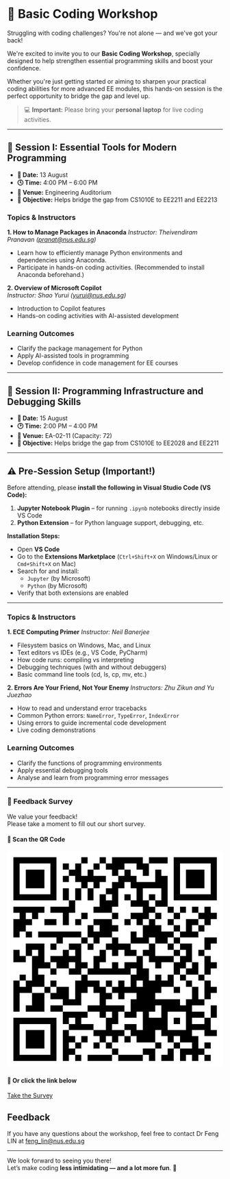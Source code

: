 # 🧠 Basic Coding Workshop

Struggling with coding challenges? You're not alone — and we've got your back!

We're excited to invite you to our **Basic Coding Workshop**, specially designed to help strengthen essential programming skills and boost your confidence.

Whether you're just getting started or aiming to sharpen your practical coding abilities for more advanced EE modules, this hands-on session is the perfect opportunity to bridge the gap and level up.

> 💻 **Important:** Please bring your **personal laptop** for live coding activities.

---

## 🔹 Session I: Essential Tools for Modern Programming

- **📅 Date:** 13 August  
- **🕓 Time:** 4:00 PM – 6:00 PM  
- **📍 Venue:** Engineering Auditorium  
- **🎯 Objective:** Helps bridge the gap from CS1010E to EE2211 and EE2213

### Topics & Instructors

**1. How to Manage Packages in Anaconda**
*Instructor: Theivendiram Pranavan (pranat@nus.edu.sg)*  
- Learn how to efficiently manage Python environments and dependencies using Anaconda.  
- Participate in hands-on coding activities. (Recommended to install Anaconda beforehand.)

**2. Overview of Microsoft Copilot**  
*Instructor: Shao Yurui (yurui@nus.edu.sg)*  
- Introduction to Copilot features  
- Hands-on coding activities with AI-assisted development

### Learning Outcomes
- Clarify the package management for Python  
- Apply AI-assisted tools in programming  
- Develop confidence in code management for EE courses

---

## 🔹 Session II: Programming Infrastructure and Debugging Skills

- **📅 Date:** 15 August  
- **🕑 Time:** 2:00 PM – 4:00 PM  
- **📍 Venue:** EA-02-11 (Capacity: 72)  
- **🎯 Objective:** Helps bridge the gap from CS1010E to EE2028 and EE2211

---

## ⚠️ Pre-Session Setup (Important!)

Before attending, please **install the following in Visual Studio Code (VS Code):**

1. **Jupyter Notebook Plugin** – for running `.ipynb` notebooks directly inside VS Code  
2. **Python Extension** – for Python language support, debugging, etc.  

**Installation Steps:**
- Open **VS Code**
- Go to the **Extensions Marketplace** (`Ctrl+Shift+X` on Windows/Linux or `Cmd+Shift+X` on Mac)
- Search for and install:
  - `Jupyter` (by Microsoft)
  - `Python` (by Microsoft)
- Verify that both extensions are enabled

---

### Topics & Instructors

**1. ECE Computing Primer**
*Instructor: Neil Banerjee*  
- Filesystem basics on Windows, Mac, and Linux  
- Text editors vs IDEs (e.g., VS Code, PyCharm)  
- How code runs: compiling vs interpreting  
- Debugging techniques (with and without debuggers)  
- Basic command line tools (cd, ls, cp, mv, etc.)

**2. Errors Are Your Friend, Not Your Enemy**
*Instructors: Zhu Zikun and Yu Juezhao*  
- How to read and understand error tracebacks  
- Common Python errors: `NameError`, `TypeError`, `IndexError`  
- Using errors to guide incremental code development  
- Live coding demonstrations

### Learning Outcomes
- Clarify the functions of programming environments  
- Apply essential debugging tools  
- Analyse and learn from programming error messages

---

### 📝 Feedback Survey

We value your feedback!  
Please take a moment to fill out our short survey.

#### 📱 Scan the QR Code
![Survey QR Code](Survey/qr_code_session2.png)

#### 🔗 Or click the link below
[Take the Survey]([https://forms.office.com/r/82GGhUESxZ?origin=lprLink])

## Feedback
If you have any questions about the workshop, feel free to contact Dr Feng LIN at feng_lin@nus.edu.sg 

---

We look forward to seeing you there!  
Let’s make coding **less intimidating — and a lot more fun**. 🚀
